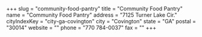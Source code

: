 +++
slug = "community-food-pantry"
title = "Community Food Pantry"
name = "Community Food Pantry"
address = "7125 Turner Lake Cir."
cityIndexKey = "city-ga-covington"
city = "Covington"
state = "GA"
postal = "30014"
website = ""
phone = "770 784-0037"
fax = ""
+++
